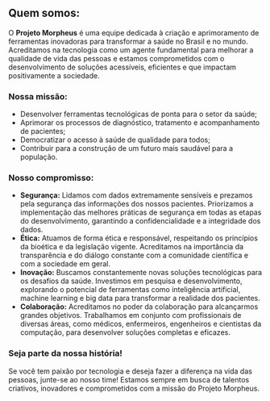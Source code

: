 ## Quem somos:

O **Projeto Morpheus** é uma equipe dedicada à criação e aprimoramento de ferramentas inovadoras para transformar a saúde no Brasil e no mundo. Acreditamos na tecnologia como um agente fundamental para melhorar a qualidade de vida das pessoas e estamos comprometidos com o desenvolvimento de soluções acessíveis, eficientes e que impactam positivamente a sociedade.

### Nossa missão:

- Desenvolver ferramentas tecnológicas de ponta para o setor da saúde;
- Aprimorar os processos de diagnóstico, tratamento e acompanhamento de pacientes;
- Democratizar o acesso à saúde de qualidade para todos;
- Contribuir para a construção de um futuro mais saudável para a população.

### Nosso compromisso:

- **Segurança:** Lidamos com dados extremamente sensíveis e prezamos pela segurança das informações dos nossos pacientes. Priorizamos a implementação das melhores práticas de segurança em todas as etapas do desenvolvimento, garantindo a confidencialidade e a integridade dos dados.
- **Ética:** Atuamos de forma ética e responsável, respeitando os princípios da bioética e da legislação vigente. Acreditamos na importância da transparência e do diálogo constante com a comunidade científica e com a sociedade em geral.
- **Inovação:** Buscamos constantemente novas soluções tecnológicas para os desafios da saúde. Investimos em pesquisa e desenvolvimento, explorando o potencial de ferramentas como inteligência artificial, machine learning e big data para transformar a realidade dos pacientes.
- **Colaboração:** Acreditamos no poder da colaboração para alcançarmos grandes objetivos. Trabalhamos em conjunto com profissionais de diversas áreas, como médicos, enfermeiros, engenheiros e cientistas da computação, para desenvolver soluções completas e eficazes.

### Seja parte da nossa história!

Se você tem paixão por tecnologia e deseja fazer a diferença na vida das pessoas, junte-se ao nosso time! Estamos sempre em busca de talentos criativos, inovadores e comprometidos com a missão do Projeto Morpheus.
